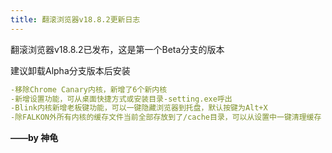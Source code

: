 ```yaml
---
title: 翻滚浏览器v18.8.2更新日志
---
```


翻滚浏览器v18.8.2已发布，这是第一个Beta分支的版本

建议卸载Alpha分支版本后安装

```yaml
-移除Chrome Canary内核，新增了6个新内核
-新增设置功能，可从桌面快捷方式或安装目录-setting.exe呼出
-Blink内核新增老板键功能，可以一键隐藏浏览器到托盘，默认按键为Alt+X
-除FALKON外所有内核的缓存文件当前全部存放到了/cache目录，可以从设置中一键清理缓存
```

**——by 神龟**
